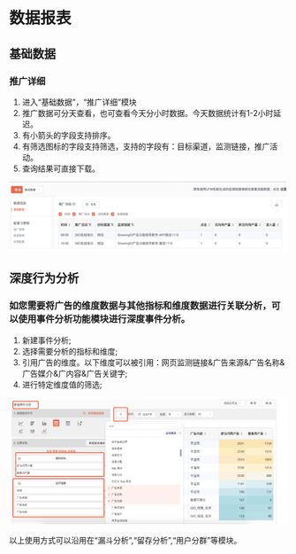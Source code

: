 # 数据报表

## 基础数据

### 推广详细

1. 进入“基础数据”，“推广详细”模块
2. 推广数据可分天查看，也可查看今天分小时数据。今天数据统计有1-2小时延迟。
3. 有小箭头的字段支持排序。
4. 有筛选图标的字段支持筛选，支持的字段有：目标渠道，监测链接，推广活动。
5. 查询结果可直接下载。

![](../../.gitbook/assets/2%20%285%29.png)

## 深度行为分析

### 如您需要将广告的维度数据与其他指标和维度数据进行关联分析，可以使用事件分析功能模块进行深度事件分析。

1. 新建事件分析;
2. 选择需要分析的指标和维度;
3. 引用广告的维度。以下维度可以被引用：网页监测链接&广告来源&广告名称&广告媒介&广内容&广告关键字;
4. 进行特定维度值的筛选;

![](../../.gitbook/assets/3%20%284%29.png)

以上使用方式可以沿用在“漏斗分析”,“留存分析”,“用户分群”等模块。

